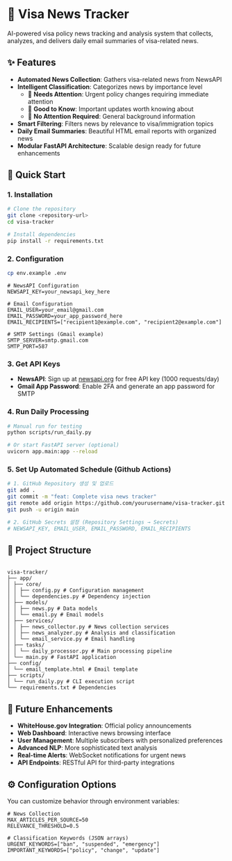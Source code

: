 # 🛂 Visa News Tracker

AI-powered visa policy news tracking and analysis system that collects, analyzes, and delivers daily email summaries of visa-related news.

## ✨ Features

- **Automated News Collection**: Gathers visa-related news from NewsAPI
- **Intelligent Classification**: Categorizes news by importance level
  - 🚨 **Needs Attention**: Urgent policy changes requiring immediate attention
  - 📌 **Good to Know**: Important updates worth knowing about
  - 📰 **No Attention Required**: General background information
- **Smart Filtering**: Filters news by relevance to visa/immigration topics
- **Daily Email Summaries**: Beautiful HTML email reports with organized news
- **Modular FastAPI Architecture**: Scalable design ready for future enhancements

## 🚀 Quick Start

### 1. Installation

```bash
# Clone the repository
git clone <repository-url>
cd visa-tracker

# Install dependencies
pip install -r requirements.txt
```

### 2. Configuration

```bash
cp env.example .env
```

```env
# NewsAPI Configuration
NEWSAPI_KEY=your_newsapi_key_here

# Email Configuration
EMAIL_USER=your_email@gmail.com
EMAIL_PASSWORD=your_app_password_here
EMAIL_RECIPIENTS=["recipient1@example.com", "recipient2@example.com"]

# SMTP Settings (Gmail example)
SMTP_SERVER=smtp.gmail.com
SMTP_PORT=587
```

### 3. Get API Keys

- **NewsAPI**: Sign up at [newsapi.org](https://newsapi.org) for free API key (1000 requests/day)
- **Gmail App Password**: Enable 2FA and generate an app password for SMTP

### 4. Run Daily Processing

```bash
# Manual run for testing
python scripts/run_daily.py

# Or start FastAPI server (optional)
uvicorn app.main:app --reload
```

### 5. Set Up Automated Schedule (Github Actions)

```bash
# 1. GitHub Repository 생성 및 업로드
git add .
git commit -m "feat: Complete visa news tracker"
git remote add origin https://github.com/yourusername/visa-tracker.git
git push -u origin main

# 2. GitHub Secrets 설정 (Repository Settings → Secrets)
# NEWSAPI_KEY, EMAIL_USER, EMAIL_PASSWORD, EMAIL_RECIPIENTS
```

## 📁 Project Structure

```

visa-tracker/
├── app/
│ ├── core/
│ │ ├── config.py # Configuration management
│ │ └── dependencies.py # Dependency injection
│ ├── models/
│ │ ├── news.py # Data models
│ │ └── email.py # Email models
│ ├── services/
│ │ ├── news_collector.py # News collection services
│ │ ├── news_analyzer.py # Analysis and classification
│ │ └── email_service.py # Email handling
│ ├── tasks/
│ │ └── daily_processor.py # Main processing pipeline
│ └── main.py # FastAPI application
├── config/
│ └── email_template.html # Email template
├── scripts/
│ └── run_daily.py # CLI execution script
└── requirements.txt # Dependencies

```

## 🔮 Future Enhancements

- **WhiteHouse.gov Integration**: Official policy announcements
- **Web Dashboard**: Interactive news browsing interface
- **User Management**: Multiple subscribers with personalized preferences
- **Advanced NLP**: More sophisticated text analysis
- **Real-time Alerts**: WebSocket notifications for urgent news
- **API Endpoints**: RESTful API for third-party integrations

## ⚙️ Configuration Options

You can customize behavior through environment variables:

```env
# News Collection
MAX_ARTICLES_PER_SOURCE=50
RELEVANCE_THRESHOLD=0.5

# Classification Keywords (JSON arrays)
URGENT_KEYWORDS=["ban", "suspended", "emergency"]
IMPORTANT_KEYWORDS=["policy", "change", "update"]
```
